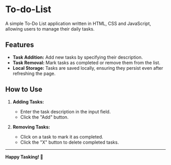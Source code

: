 # To-do-List
A simple To-Do List application written in HTML, CSS and JavaScript, allowing users to manage their daily tasks.

## Features

- **Task Addition:** Add new tasks by specifying their description.
- **Task Removal:** Mark tasks as completed or remove them from the list.
- **Local Storage:** Tasks are saved locally, ensuring they persist even after refreshing the page.

## How to Use

1. **Adding Tasks:**

   - Enter the task description in the input field.
   - Click the "Add" button.

2. **Removing Tasks:**
   - Click on a task to mark it as completed.
   - Click the "X" button to delete completed tasks.

---

**Happy Tasking! 🚀**

